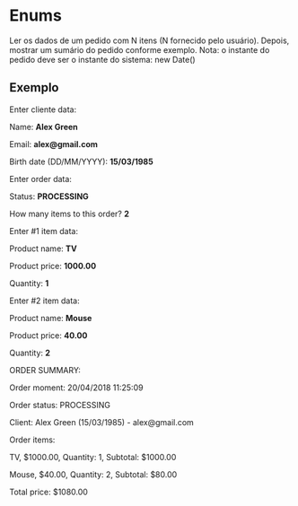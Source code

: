 <h1>Enums</h1>

<p> Ler os dados de um pedido com N itens (N fornecido pelo usuário). Depois, mostrar um
sumário do pedido conforme exemplo. Nota: o instante do pedido deve ser
o instante do sistema: new Date() </p>

<h2> Exemplo </h2>

<p>Enter cliente data:</p>
<p>Name: <Strong> Alex Green </Strong> </p>
<p>Email: <Strong> alex@gmail.com </Strong></p>
<p>Birth date (DD/MM/YYYY): <Strong> 15/03/1985 </Strong></p>
<p>Enter order data:</p>
<p>Status: <Strong> PROCESSING </Strong></p>
<p>How many items to this order? <Strong> 2 </Strong></p>
<p>Enter #1 item data:</p>
<p>Product name: <Strong> TV </Strong></p>
<p>Product price: <Strong> 1000.00 </Strong></p>
<p>Quantity: <Strong> 1 </Strong></p>
<p>Enter #2 item data:</p>
<p>Product name: <Strong> Mouse </Strong></p>
<p>Product price: <Strong> 40.00 </Strong></p>
<p>Quantity: <Strong> 2 </Strong></p>
<p>  </p>
<p>ORDER SUMMARY:</p>
<p>Order moment: 20/04/2018 11:25:09</p>
<p>Order status: PROCESSING</p>
<p>Client: Alex Green (15/03/1985) - alex@gmail.com</p>
<p>Order items:</p>
<p>TV, $1000.00, Quantity: 1, Subtotal: $1000.00</p>
<p>Mouse, $40.00, Quantity: 2, Subtotal: $80.00</p>
<p>Total price: $1080.00</p>


